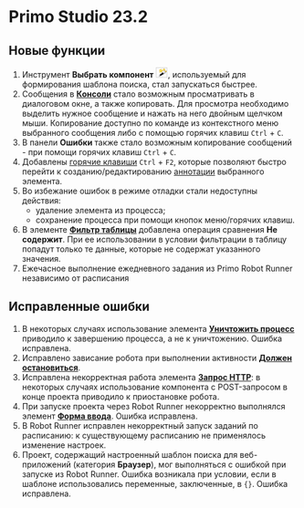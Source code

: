 # Primo Studio 23.2

## Новые функции

1. Инструмент **Выбрать компонент** ![](<../../.gitbook/assets/image (794).png>), используемый для формирования шаблона поиска, стал запускаться быстрее. 
1. Сообщения в [**Консоли**](https://docs.primo-rpa.ru/primo-rpa/primo-studio/process/debug#konsol) стало возможным просматривать в диалоговом окне, а также копировать. Для просмотра необходимо выделить нужное сообщение и нажать на него двойным щелчком мыши. Копирование доступно по команде из контекстного меню выбранного сообщения либо с помощью горячих клавиш `Ctrl` + `C`.
1. В панели **Ошибки** также стало возможным копирование сообщений  - при помощи горячих клавиш `Ctrl` + `C`. 
1. Добавлены [горячие клавиши](https://docs.primo-rpa.ru/primo-rpa/primo-studio/hotkeys) `Ctrl` + `F2`, которые позволяют быстро перейти к созданию/редактированию [аннотации](https://docs.primo-rpa.ru/primo-rpa/primo-studio/process/elements#annotaciya) выбранного элемента. 
1. Во избежание ошибок в режиме отладки  стали недоступны действия:
   * удаление элемента из процесса; 
   * сохранение процесса при помощи кнопок меню/горячих клавиш.
1. В элементе [**Фильтр таблицы**](https://docs.primo-rpa.ru/primo-rpa/g_elements/osnovnye-elementy/els_coll/el_coll_filtertable) добавлена операция сравнения **Не содержит**. При ее использовании в условии фильтрации в таблицу попадут только те данные, которые не содержат указанного значения.
1. Ежечасное выполнение ежедневного задания из Primo Robot Runner независимо от расписания


## Исправленные ошибки

1. В некоторых случаях использование элемента [**Уничтожить процесс**](https://docs.primo-rpa.ru/primo-rpa/g_elements/osnovnye-elementy/els_desktop/el_desktop_kill) приводило к завершению процесса, а не к уничтожению. Ошибка исправлена.
2. Исправлено зависание робота при выполнении активности [**Должен остановиться**](https://docs.primo-rpa.ru/primo-rpa/g_elements/osnovnye-elementy/orkestrator/els_process/el_shouldstop).
3. Исправлена некорректная работа элемента [**Запрос HTTP**](https://docs.primo-rpa.ru/primo-rpa/g_elements/el_extra/networking/httprequest): в некоторых случаях использование компонента с POST-запросом в конце проекта приводило к приостановке робота. 
4. При запуске проекта через Robot Runner некорректно выполнялся элемент [**Форма ввода**](https://docs.primo-rpa.ru/primo-rpa/g_elements/osnovnye-elementy/els_dialogs/els_userdialog/el_userdialog). Ошибка исправлена.
5. В Robot Runner исправлен некорректный запуск заданий по расписанию: к существующему расписанию не применялось изменение настроек.
6. Проект, содержащий настроенный шаблон поиска для веб-приложений (категория **Браузер**), мог выполняться с ошибкой при запуске из Robot Runner. Ошибка возникала при условии, если в шаблоне использовались переменные, заключенные, в `{}`. Ошибка исправлена.
